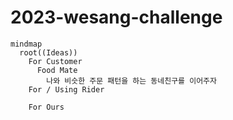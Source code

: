 # 2023-wesang-challenge

```mermaid
mindmap
  root((Ideas))
    For Customer
      Food Mate
        나와 비슷한 주문 패턴을 하는 동네친구를 이어주자
    For / Using Rider
      
    For Ours
      
      


```
